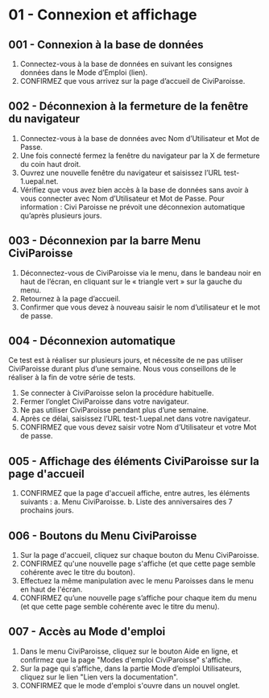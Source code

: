 # 01 - Connexion et affichage

## 001 - Connexion à la base de données

1. Connectez-vous à la base de données en suivant les consignes données dans le Mode d’Emploi (lien).
2. CONFIRMEZ que vous arrivez sur la page d’accueil de CiviParoisse.

## 002 - Déconnexion à la fermeture de la fenêtre du navigateur

1. Connectez-vous à la base de données avec Nom d’Utilisateur et Mot de Passe.
2. Une fois connecté fermez la fenêtre du navigateur par la X de fermeture du coin haut droit.
3. Ouvrez une nouvelle fenêtre du navigateur et saisissez l’URL test-1.uepal.net.
4. Vérifiez que vous avez bien accès à la base de données sans avoir à vous connecter avec Nom d’Utilisateur et Mot de Passe.
Pour information : Civi Paroisse ne prévoit une déconnexion automatique qu’après plusieurs jours.

## 003 - Déconnexion par la barre Menu CiviParoisse

1. Déconnectez-vous de CiviParoisse via le menu, dans le bandeau noir en haut de l’écran, en cliquant sur le « triangle vert » sur la gauche du menu.
2. Retournez à la page d’accueil.
3. Confirmer que vous devez à nouveau saisir le nom d’utilisateur et le mot de passe.

## 004 - Déconnexion automatique

Ce test est à réaliser sur plusieurs jours, et nécessite de ne pas utiliser CiviParoisse durant plus d’une semaine. Nous vous conseillons de le réaliser à la fin de votre série de tests.

1. Se connecter à CiviParoisse selon la procédure habituelle.
2. Fermer l’onglet CiviParoisse dans votre navigateur.
3. Ne pas utiliser CiviParoisse pendant plus d’une semaine.
4. Après ce délai, saisissez l’URL test-1.uepal.net dans votre navigateur.
5. CONFIRMEZ que vous devez saisir votre Nom d’Utilisateur et votre Mot de passe.

## 005 - Affichage des éléments CiviParoisse sur la page d'accueil

1. CONFIRMEZ que la page d'accueil affiche, entre autres, les éléments suivants :
a. Menu CiviParoisse.
b. Liste des anniversaires des 7 prochains jours.

## 006 - Boutons du Menu CiviParoisse

1. Sur la page d'accueil, cliquez sur chaque bouton du Menu CiviParoisse.
2. CONFIRMEZ qu'une nouvelle page s'affiche (et que cette page semble cohérente avec le titre du bouton).
3. Effectuez la même manipulation avec le menu Paroisses dans le menu en haut de l'écran.
4. CONFIRMEZ qu’une nouvelle page s’affiche pour chaque item du menu (et que cette page semble cohérente avec le titre du menu).

## 007 - Accès au Mode d'emploi

1. Dans le menu CiviParoisse, cliquez sur le bouton Aide en ligne, et confirmez que la page "Modes d'emploi CiviParoisse" s'affiche.
2. Sur la page qui s’affiche, dans la partie Mode d’emploi Utilisateurs, cliquez sur le lien "Lien vers la documentation".
3. CONFIRMEZ que le mode d'emploi s'ouvre dans un nouvel onglet.

